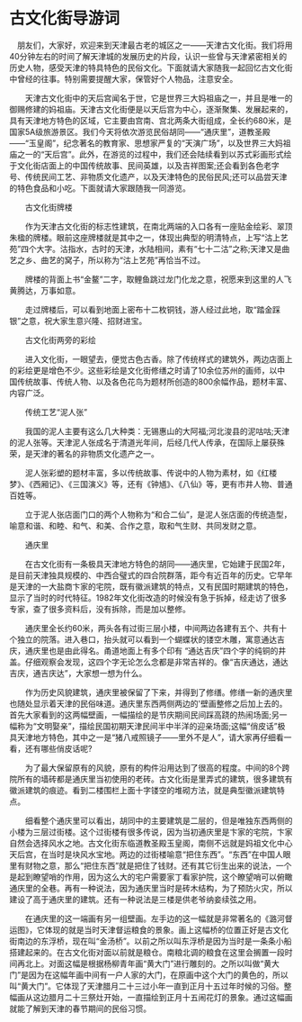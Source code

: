 # 古文化街导游词
　朋友们，大家好，欢迎来到天津最古老的城区之一——天津古文化街。我们将用40分钟左右的时间了解天津城的发展历史的片段，认识一些曾与天津紧密相关的历史人物，感受天津的特具特色的民俗文化。下面就请大家随我一起回忆古文化街中曾经的往事。特别需要提醒大家，保管好个人物品，注意安全。

　　天津古文化街中的天后宫闻名于世，它是世界三大妈祖庙之一，并且是唯一的御赐修建的妈祖庙。天津古文化街便是以天后宫为中心，逐渐聚集、发展起来的，具有天津地方特色的区域，它主要由宫南、宫北两条大街组成，全长约680米，是国家5A级旅游景区。我们今天将依次游览民俗胡同——“通庆里”，道教圣殿——“玉皇阁”，纪念著名的教育家、思想家严复的“天演广场”，以及世界三大妈祖庙之一的“天后宫”。此外，在游览的过程中，我们还会陆续看到以苏式彩画形式绘于文化街店面上的中国传统故事、民间英雄，以及吉祥图案;还会看到各色老字号、传统民间工艺、非物质文化遗产，以及天津特色的民俗民风;还可以品尝天津的特色食品和小吃。下面就请大家跟随我一同游览。

　　古文化街牌楼

　　作为天津古文化街的标志性建筑，在南北两端的入口各有一座贴金绘彩、翠顶朱楹的牌楼。眼前这座牌楼就是其中之一，体现出典型的明清特点，上写“沽上艺苑”四个大字。沽指水，古时的天津，水陆相间，素有“七十二沽”之称;天津又是曲艺之乡、曲艺的窝子，所以称为“沽上艺苑”再恰当不过。

　　牌楼的背面上书“金鳌”二字，取鲤鱼跳过龙门化龙之意，祝愿来到这里的人飞黄腾达，万事如意。

　　走过牌楼后，可以看到地面上密布十二枚铜钱，游人经过此地，取“踏金踩银”之意，祝大家生意兴隆、招财进宝。

　　古文化街两旁的彩绘

　　进入文化街，一眼望去，便觉古色古香。除了传统样式的建筑外，两边店面上的彩绘更是增色不少。这些彩绘是文化街修缮之时请了10余位苏州的画师，以中国传统故事、传统人物、以及各色花鸟为题材所创造的800余幅作品，题材丰富、内容广泛。

　　传统工艺“泥人张”

　　我国的泥人主要有这么几大种类：无锡惠山的大阿福;河北浚县的泥咕咕;天津的泥人张等。天津泥人张成名于清道光年间，后经几代人传承，在国际上屡获殊荣，是天津的著名的非物质文化遗产之一。

　　泥人张彩塑的题材丰富，多以传统故事、传说中的人物为素材，如《红楼梦》、《西厢记》、《三国演义》等，还有《钟馗》、《八仙》等，更有市井人物、普通百姓等。

　　立于泥人张店面门口的两个人物称为“和合二仙”，是泥人张店面的传统造型，喻意和谐、和睦、和气、和美、合作之意，取和气生财、共同发财之意。

　　通庆里

　　在古文化街有一条极具天津地方特色的胡同——通庆里，它始建于民国2年，是目前天津独具规模的、中西合璧式的四合院群落，距今有近百年的历史。它早年是天津的一大盐商卞家的宅院，既有徽派建筑的特点，又有民国时期建筑的特色，显示了当时的时代特征。1982年文化街改造的时候没有急于拆掉，经走访了很多专家，查了很多资料后，没有拆除，而是加以整修。

　　通庆里全长约60米，两头各有过街三层小楼，中间两边各建有五个、共有十个独立的院落。进入巷口，抬头就可以看到一个蝴蝶状的镂空木雕，寓意通达吉庆，通庆里也是由此得名。甬道地面上有多个印有 “通达吉庆”四个字的纯铜的井盖。仔细观察会发现，这四个字无论怎么念都是非常吉祥的。像“吉庆通达，通达吉庆，通吉庆达”，大家想一想为什么。

　　作为历史风貌建筑，通庆里被保留了下来，并得到了修缮。修缮一新的通庆里也随处显示着天津的民俗味道。通庆里东西两侧两边的'壁画整修之后加上去的。首先大家看到的这两幅壁画，一幅描绘的是节庆期间民间踩高跷的热闹场面;另一幅称为“文明娶亲”，描绘民国初期天津民间半中半洋的迎亲场面;这幅“俏皮话”极具天津地方特色，其中之一是“猪八戒照镜子——里外不是人”，请大家再仔细看一看，还有哪些俏皮话呢?

　　为了最大保留原有的风貌，原有的构件沿用达到了很高的程度。中间的8个跨院所有的墙砖都是通庆里当初使用的老砖。古文化街是里弄式的建筑，很多建筑有徽派建筑的痕迹。看到二楼围栏上面十字镂空的堆砌方法，就是典型徽派建筑特点。

　　细看整个通庆里可以看出，胡同中的主要建筑是二层的，但是唯独东西两侧的小楼为三层过街楼。这个过街楼有很多传说，因为当初通庆里是卞家的宅院，卞家自然会选择风水之地。古文化街东临道教圣殿玉皇阁，南侧不远就是妈祖文化中心天后宫，在当时是块风水宝地。两边的过街楼喻意“把住东西”。“东西”在中国人眼里有财物之意，那么“把住东西”就是把住了钱财。还有其它衍生出来的说法，一个是起到瞭望哨的作用，因为这么大的宅户需要家丁看家护院，这个瞭望哨可以俯瞰通庆里的全巷。再有一种说法，因为通庆里当时是砖木结构，为了预防火灾，所以建设了高于通庆里的建筑。还有一种说法是三楼是供老爷纳妾续弦之用。

　　在通庆里的这一端画有另一组壁画。左手边的这一幅就是非常著名的《潞河督运图》，它体现的就是当时天津督运粮食的景象。画上这幅桥的位置正好是古文化街南边的东浮桥，现在叫“金汤桥”。以前之所以叫东浮桥是因为当时是一条条小船搭建起来的。在古文化街对面以前就是粮仓。南粮北调的粮食在这里会搁置一段时间再北上。对面这幅是根据杨柳青年画“黄大门”进行雕刻的。之所以叫做“黄大门”是因为在这幅年画中间有一户人家的大门，在原画中这个大门的黄色的，所以叫“黄大门”。它体现了天津腊月二十三过小年一直到正月十五过年时候的习俗。整幅画从这边腊月二十三祭灶开始，一直描绘到正月十五闹花灯的景象。通过这幅画就能了解到天津的春节期间的民俗习惯。
